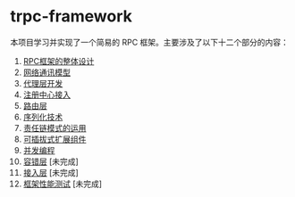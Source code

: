 # trpc-framework

本项目学习并实现了一个简易的 RPC 框架。主要涉及了以下十二个部分的内容：

1. [RPC框架的整体设计](./docs/01%20-%20RPC框架的整体设计.md)
2. [网络通讯模型](./docs/02%20-%20网络通讯模型.md)
3. [代理层开发](./docs/03%20-%20代理层开发.md)
4. [注册中心接入](./docs/04%20-%20注册中心接入.md)
5. [路由层](./docs/05%20-%20路由层.md)
6. [序列化技术](./docs/06%20-%20序列化技术.md)
7. [责任链模式的运用](./docs/07%20-%20责任链模式的运用.md)
8. [可插拔式扩展组件](./docs/08%20-%20可插拔式扩展组件.md)
9. [并发编程](./docs/09%20-%20并发运用.md)
10. [容错层](./docs/10%20-%20容错层.md) [未完成]
11. [接入层](./docs/11%20-%20接入层.md) [未完成]
12. [框架性能测试](./docs/12%20-%20框架性能调优测试.md) [未完成]
